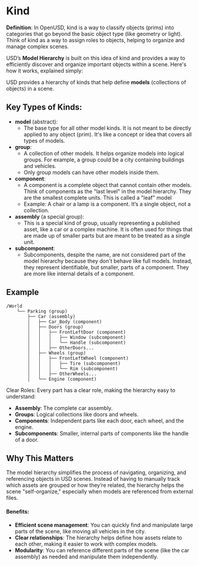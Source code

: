 # Kind

**Definition**: In OpenUSD, kind is a way to classify objects (prims) into categories that go beyond the basic object type (like geometry or light). Think of kind as a way to assign roles to objects, helping to organize and manage complex scenes.

USD’s **Model Hierarchy** is built on this idea of kind and provides a way to efficiently discover and organize important objects within a scene. Here's how it works, explained simply:

USD provides a hierarchy of kinds that help define **models** (collections of objects) in a scene.

## Key Types of Kinds:

- **model** (abstract): 
  - The base type for all other model kinds. It is not meant to be directly applied to any object (prim). It's like a concept or idea that covers all types of models.
- **group**:
  - A collection of other models. It helps organize models into logical groups. For example, a group could be a city containing buildings and vehicles.
  - Only group models can have other models inside them.
- **component**:
  - A component is a complete object that cannot contain other models. Think of components as the "last level" in the model hierarchy. They are the smallest complete units. This is called a "leaf" model
  - Example: A chair or a lamp is a component. It’s a single object, not a collection.
- **assembly** (a special group):
  - This is a special kind of group, usually representing a published asset, like a car or a complex machine. It is often used for things that are made up of smaller parts but are meant to be treated as a single unit.
- **subcomponent**:
  - Subcomponents, despite the name, are not considered part of the model hierarchy because they don't behave like full models. Instead, they represent identifiable, but smaller, parts of a component. They are more like internal details of a component.

## Example

```
/World
    └── Parking (group)
        ├── Car (assembly)
        │   ├── Car_Body (component)
        │   ├── Doors (group)
        │   │   ├── FrontLeftDoor (component)
        │   │   │   ├── Window (subcomponent)
        │   │   │   └── Handle (subcomponent)
        │   │   ├── OtherDoors...
        │   ├── Wheels (group)
        │   │   ├── FrontLeftWheel (component)
        │   │   │   ├── Tire (subcomponent)
        │   │   │   └── Rim (subcomponent)
        │   │   ├── OtherWheels...
        │   └── Engine (component)
```

Clear Roles: Every part has a clear role, making the hierarchy easy to understand:
- **Assembly**: The complete car assembly.
- **Groups**: Logical collections like doors and wheels.
- **Components**: Independent parts like each door, each wheel, and the engine.
- **Subcomponents**: Smaller, internal parts of components like the handle of a door.

## Why This Matters

The model hierarchy simplifies the process of navigating, organizing, and referencing objects in USD scenes. Instead of having to manually track which assets are grouped or how they’re related, the hierarchy helps the scene "self-organize," especially when models are referenced from external files.

#### Benefits:

- **Efficient scene management**: You can quickly find and manipulate large parts of the scene, like moving all vehicles in the city.
- **Clear relationships**: The hierarchy helps define how assets relate to each other, making it easier to work with complex models.
- **Modularity**: You can reference different parts of the scene (like the car assembly) as needed and manipulate them independently.